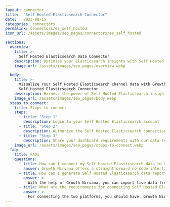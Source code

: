 ```yaml
---
layout: connector
title:  "Self Hosted Elasticsearch Connector"
date:   2023-08-15
categories: connectors
permalink: connectors/es_self_hosted
icon_url: /assets/images/seo_pages/connectors/es_self_hosted

sections:
  overview:
    title: >-
      Self Hosted Elasticsearch Data Connector
    description: Optimize your Elasticsearch insights with Self Hosted Elasticsearch integration. Seamlessly merge Elasticsearch data with Looker Studio's analytical capabilities, unlocking insights that drive search performance strategies, data indexing, and operational excellence.
    image_url: /assets/images/seo_pages/overview.webp

  body:
    title: >-
      Visualize Your Self Hosted Elasticsearch channel data with Growth Nirvana's
      Self Hosted Elasticsearch Connector
    description: Harness the power of Self Hosted Elasticsearch insights integrated into Looker Studio for strategic search optimization decisions.
    image_url: /assets/images/seo_pages/body.webp
  steps_to_connect:
    title: Steps to connect
    steps:
      - title: "Step 1"
        description: Login to your Self Hosted Elasticsearch account
      - title: "Step 2"
        description: Authorize the Self Hosted Elasticsearch connection to send data to Growth Nirvana
      - title: "Step 3"
        description: Share your dashboard requirements with our data team. We will build the report for you.
    image_url: /assets/images/seo_pages/steps-to-connect.webp
  faq:
    title: FAQs
    questions:
      - title: How can I connect my Self Hosted Elasticsearch data to Google Data Studio/Looker Studio?
        answer: Growth Nirvana offers a straightforward no-code interface to connect to Self Hosted Elasticsearch data sources.
      - title: How can I generate Self Hosted Elasticsearch data reports in Looker Studio?
        answer: >-
          With the help of Growth Nirvana, you can import live data from Self Hosted Elasticsearch into Looker Studio. These data can be viewed in charts, tables, and dashboards to generate branded reports that can be shared instantly.
      - title: What are the requirements for connecting Self Hosted Elasticsearch and Looker Studio?
        answer: >-
          For connecting the two platforms, you should have: Growth Nirvana Account and Self Hosted Elasticsearch Ads Account
---
```

